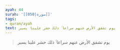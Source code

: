 ```yaml
---
ayah: 44
surah: '[[050|سورة]]'
tags:
- quran/ayah
text: يوم تشقق الأرض عنهم سراعا ۚ ذلك حشر علينا يسير
---
```

> يوم تشقق الأرض عنهم سراعا ۚ ذلك حشر علينا يسير
